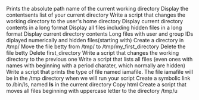 Prints the absolute path name of the current working directory
Display the contentsents list of your current directory
Write a script that changes the working directory to the user's home directory
Display current directory contents in a long format
Display all files including hidden files in a long format
Display current directory contents Long files with user and group IDs diplayed numerically and hidden files(starting with)
Create a directory in /tmp/
Move the file betty from /tmp/ to /tmp/my_first_directory
Delete the file betty
Delete first_directory
Write a script that changes the working directory to the previous one
Write a script that lists all files (even ones with names with beginning with a period charater, which normally are hidden)
Write a script that prints the type of file named iamafile. The file iamafile will be in the /tmp directory when we will run your script
Create a symbolic link to /bin/ls, named __ls__ in the current directory
Copy html
Create a script that moves all files beginning with uppercase letter to the directory /tmp/u
